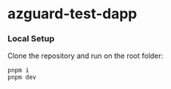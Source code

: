 # azguard-test-dapp
### Local Setup

Clone the repository and run on the root folder:

```
pnpm i
pnpm dev
```
